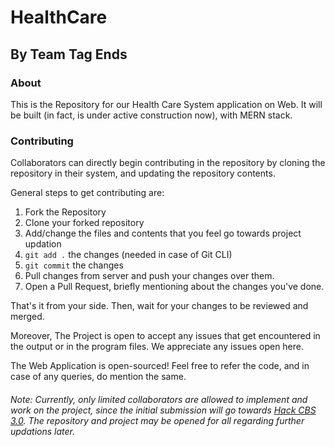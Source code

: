 # HealthCare 
## By Team Tag Ends

### About 

This is the Repository for our Health Care System application on Web.
It will be built (in fact, is under active construction now), with MERN stack.

### Contributing

Collaborators can directly begin contributing in the repository by cloning the repository in their system, and updating the repository contents. 

General steps to get contributing are:

1. Fork the Repository
2. Clone your forked repository
3. Add/change the files and contents that you feel go towards project updation
4. `git add .` the changes (needed in case of Git CLI)
5. `git commit` the changes
6. Pull changes from server and push your changes over them.
7. Open a Pull Request, briefly mentioning about the changes you've done.

That's it from your side. Then, wait for your changes to be reviewed and merged.

Moreover, The Project is open to accept any issues that get encountered in the output or in the program files. We appreciate any issues open here.

The Web Application is open-sourced! Feel free to refer the code, and in case of any queries, do mention the same.

###### Note: Currently, only limited collaborators are allowed to implement and work on the project, since the initial submission will go towards [Hack CBS 3.0](https://hackcbs.tech). The repository and project may be opened for all regarding further updations later.
